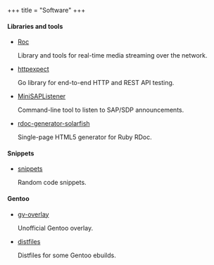 +++
title = "Software"
+++

#### Libraries and tools

* [Roc](https://github.com/roc-project/roc)

    Library and tools for real-time media streaming over the network.

* [httpexpect](https://github.com/gavv/httpexpect)

    Go library for end-to-end HTTP and REST API testing.

* [MiniSAPListener](https://github.com/gavv/MiniSAPListener)

    Command-line tool to listen to SAP/SDP announcements.

* [rdoc-generator-solarfish](https://github.com/rbdoc/rdoc-generator-solarfish)

    Single-page HTML5 generator for Ruby RDoc.

#### Snippets

* [snippets](https://github.com/gavv/snippets)

    Random code snippets.

#### Gentoo

* [gv-overlay](https://github.com/gavv/gv-overlay)

    Unofficial Gentoo overlay.

* [distfiles](https://github.com/gavv/distfiles)

    Distfiles for some Gentoo ebuilds.
